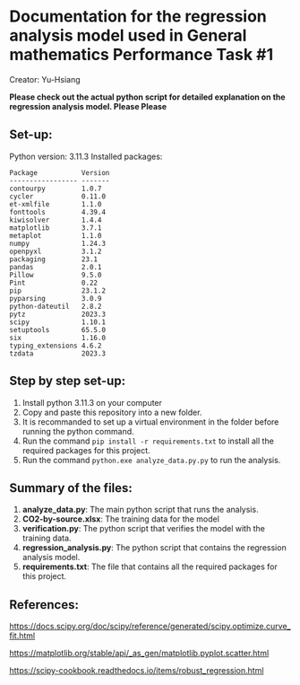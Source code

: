# Documentation for the regression analysis model used in General mathematics Performance Task #1

Creator: Yu-Hsiang

**Please check out the actual python script for detailed explanation on the regression analysis model. Please Please**
## Set-up:
Python version: 3.11.3
Installed packages:
```
Package           Version
----------------- -------
contourpy         1.0.7
cycler            0.11.0
et-xmlfile        1.1.0
fonttools         4.39.4
kiwisolver        1.4.4
matplotlib        3.7.1
metaplot          1.1.0
numpy             1.24.3
openpyxl          3.1.2
packaging         23.1
pandas            2.0.1
Pillow            9.5.0
Pint              0.22
pip               23.1.2
pyparsing         3.0.9
python-dateutil   2.8.2
pytz              2023.3
scipy             1.10.1
setuptools        65.5.0
six               1.16.0
typing_extensions 4.6.2
tzdata            2023.3
```

## Step by step set-up:
1. Install python 3.11.3 on your computer
2. Copy and paste this repository into a new folder.
3. It is recommanded to set up a virtual environment in the folder before running the python command.
4. Run the command ```pip install -r requirements.txt``` to install all the required packages for this project.
5. Run the command ```python.exe analyze_data.py.py``` to run the analysis.

## Summary of the files:
1. **analyze_data.py**: The main python script that runs the analysis.
2. **CO2-by-source.xlsx**: The training data for the model
3. **verification.py**: The python script that verifies the model with the training data.
4. **regression_analysis.py**: The python script that contains the regression analysis model.
5. **requirements.txt**: The file that contains all the required packages for this project. 


## References:
https://docs.scipy.org/doc/scipy/reference/generated/scipy.optimize.curve_fit.html

https://matplotlib.org/stable/api/_as_gen/matplotlib.pyplot.scatter.html

https://scipy-cookbook.readthedocs.io/items/robust_regression.html
